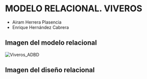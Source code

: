 # MODELO RELACIONAL. VIVEROS
- Airam Herrera Plasencia
- Enrique Hernández Cabrera
## Imagen del modelo relacional
![Viveros_ADBD](https://github.com/user-attachments/assets/d3f63d2d-fc9a-4d8a-a329-b118c1c0c589)

## Imagen del diseño relacional

